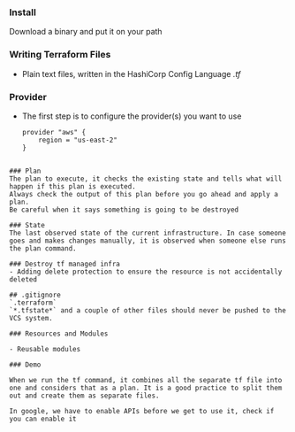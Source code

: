 ### Install
Download a binary and put it on your path

### Writing Terraform Files
- Plain text files, written in the HashiCorp Config Language *.tf*

### Provider
- The first step is to configure the provider(s) you want to use
  ```shell
  provider "aws" {
	  region = "us-east-2"
  }
```

### Plan
The plan to execute, it checks the existing state and tells what will happen if this plan is executed. 
Always check the output of this plan before you go ahead and apply a plan. 
Be careful when it says something is going to be destroyed

### State
The last observed state of the current infrastructure. In case someone goes and makes changes manually, it is observed when someone else runs the plan command. 

### Destroy tf managed infra
- Adding delete protection to ensure the resource is not accidentally deleted

## .gitignore
`.terraform`
`*.tfstate*` and a couple of other files should never be pushed to the VCS system. 

### Resources and Modules

- Reusable modules 

### Demo

When we run the tf command, it combines all the separate tf file into one and considers that as a plan. It is a good practice to split them out and create them as separate files. 

In google, we have to enable APIs before we get to use it, check if you can enable it 



